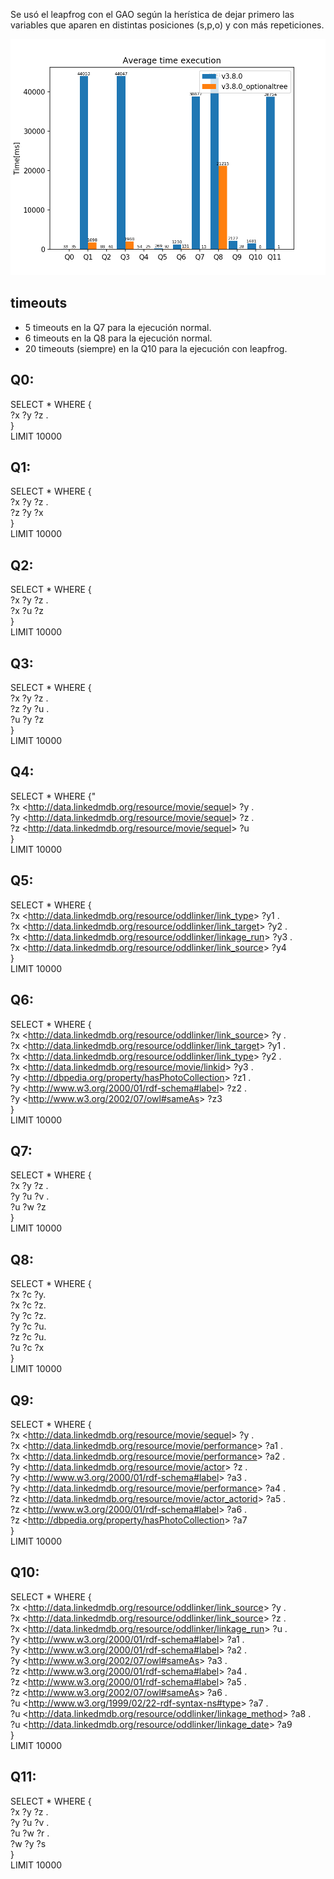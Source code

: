 Se usó el leapfrog con el GAO según la herística de dejar primero las variables que aparen en distintas posiciones (s,p,o) y con más repeticiones.

![average](hot/average.png)  

## timeouts
* 5 timeouts en la Q7 para la ejecución normal.
* 6 timeouts en la Q8 para la ejecución normal.
* 20 timeouts (siempre) en la Q10 para la ejecución con leapfrog.
  
## Q0:  
SELECT * WHERE {  
	?x ?y ?z .  
}   
LIMIT 10000  
  
## Q1:  
SELECT * WHERE {  
	?x ?y ?z .  
	?z ?y ?x  
}  
LIMIT 10000  
  
## Q2:  
SELECT * WHERE {  
	?x ?y ?z .  
	?x ?u ?z  
}  
LIMIT 10000  
  
## Q3:  
SELECT * WHERE {  
	?x ?y ?z .  
	?z ?y ?u .  
	?u ?y ?z   
}  
LIMIT 10000  
  
## Q4:  
SELECT * WHERE {"  
	?x <<http://data.linkedmdb.org/resource/movie/sequel>> ?y .  
	?y <<http://data.linkedmdb.org/resource/movie/sequel>> ?z .  
	?z <<http://data.linkedmdb.org/resource/movie/sequel>> ?u  
}  
LIMIT 10000  
  
## Q5:  
SELECT * WHERE {  
    ?x <<http://data.linkedmdb.org/resource/oddlinker/link_type>>   ?y1 .  
	?x <<http://data.linkedmdb.org/resource/oddlinker/link_target>> ?y2 .  
	?x <<http://data.linkedmdb.org/resource/oddlinker/linkage_run>> ?y3 .  
	?x <<http://data.linkedmdb.org/resource/oddlinker/link_source>> ?y4  
}  
LIMIT 10000  
  
## Q6:  
SELECT * WHERE {  
    ?x <<http://data.linkedmdb.org/resource/oddlinker/link_source>> ?y .  
	?x <<http://data.linkedmdb.org/resource/oddlinker/link_target>> ?y1 .  
	?x <<http://data.linkedmdb.org/resource/oddlinker/link_type>>   ?y2 .  
	?x <<http://data.linkedmdb.org/resource/movie/linkid>>          ?y3 .  
	?y <<http://dbpedia.org/property/hasPhotoCollection>>           ?z1 .  
	?y <<http://www.w3.org/2000/01/rdf-schema#label>>               ?z2 .  
	?y <<http://www.w3.org/2002/07/owl#sameAs>>                     ?z3  
}  
LIMIT 10000  
  
## Q7:  
SELECT * WHERE {  
    ?x ?y ?z .  
    ?y ?u ?v .  
    ?u ?w ?z  
}  
LIMIT 10000  
  
## Q8:  
SELECT * WHERE {  
	?x ?c ?y.  
	?x ?c ?z.  
	?y ?c ?z.  
	?y ?c ?u.  
	?z ?c ?u.  
	?u ?c ?x  
}  
LIMIT 10000  
  
## Q9:  
SELECT * WHERE {  
	?x <<http://data.linkedmdb.org/resource/movie/sequel>>        ?y .  
	?x <<http://data.linkedmdb.org/resource/movie/performance>>   ?a1 .  
	?x <<http://data.linkedmdb.org/resource/movie/performance>>   ?a2 .  
	?y <<http://data.linkedmdb.org/resource/movie/actor>>         ?z .  
	?y <<http://www.w3.org/2000/01/rdf-schema#label>>             ?a3 .  
	?y <<http://data.linkedmdb.org/resource/movie/performance>>   ?a4 .  
	?z <<http://data.linkedmdb.org/resource/movie/actor_actorid>> ?a5 .  
	?z <<http://www.w3.org/2000/01/rdf-schema#label>>             ?a6 .  
	?z <<http://dbpedia.org/property/hasPhotoCollection>>         ?a7  
}  
LIMIT 10000  
  
## Q10:  
SELECT * WHERE {  
	?x <<http://data.linkedmdb.org/resource/oddlinker/link_source>>    ?y .  
	?x <<http://data.linkedmdb.org/resource/oddlinker/link_source>>    ?z .  
	?x <<http://data.linkedmdb.org/resource/oddlinker/linkage_run>>    ?u .  
	?y <<http://www.w3.org/2000/01/rdf-schema#label>>                  ?a1 .  
	?y <<http://www.w3.org/2000/01/rdf-schema#label>>                  ?a2 .  
	?y <<http://www.w3.org/2002/07/owl#sameAs>>                        ?a3 .  
	?z <<http://www.w3.org/2000/01/rdf-schema#label>>                  ?a4 .  
	?z <<http://www.w3.org/2000/01/rdf-schema#label>>                  ?a5 .  
	?z <<http://www.w3.org/2002/07/owl#sameAs>>                        ?a6 .  
	?u <<http://www.w3.org/1999/02/22-rdf-syntax-ns#type>>             ?a7 .  
	?u <<http://data.linkedmdb.org/resource/oddlinker/linkage_method>> ?a8 .  
	?u <<http://data.linkedmdb.org/resource/oddlinker/linkage_date>>   ?a9  
}  
LIMIT 10000  
  
## Q11:  
SELECT * WHERE {  
	?x ?y ?z .  
	?y ?u ?v .  
	?u ?w ?r .  
	?w ?y ?s  
}  
LIMIT 10000  
  
